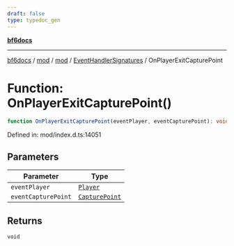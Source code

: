 ```yaml
---
draft: false
type: typedoc_gen
---
```


[**bf6docs**](../../../../_index.md)

***

[bf6docs](../../../../_index.md) / [mod](../../../_index.md) / [mod](../../_index.md) / [EventHandlerSignatures](../_index.md) / OnPlayerExitCapturePoint

# Function: OnPlayerExitCapturePoint()

```ts
function OnPlayerExitCapturePoint(eventPlayer, eventCapturePoint): void;
```

Defined in: mod/index.d.ts:14051

## Parameters

| Parameter | Type |
| ------ | ------ |
| `eventPlayer` | [`Player`](../../Player/_index.md) |
| `eventCapturePoint` | [`CapturePoint`](../../CapturePoint/_index.md) |

## Returns

`void`
